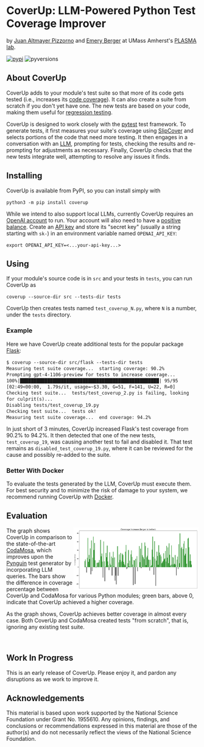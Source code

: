 # CoverUp: LLM-Powered Python Test Coverage Improver
by [Juan Altmayer Pizzorno](https://jaltmayerpizzorno.github.io) and [Emery Berger](https://emeryberger.com)
at UMass Amherst's [PLASMA lab](https://plasma-umass.org/).

[![pypi](https://img.shields.io/pypi/v/coverup?color=blue)](https://pypi.org/project/coverup/)
![pyversions](https://img.shields.io/pypi/pyversions/coverup)

## About CoverUp
CoverUp adds to your module's test suite so that more of its code gets tested
(i.e., increases its [code coverage](https://en.wikipedia.org/wiki/Code_coverage)).
It can also create a suite from scratch if you don't yet have one.
The new tests are based on your code, making them useful for [regression testing](https://en.wikipedia.org/wiki/Regression_testing).

CoverUp is designed to work closely with the [pytest](https://docs.pytest.org/en/latest/) test framework.
To generate tests, it first measures your suite's coverage using [SlipCover](https://github.com/plasma-umass/slipcover)
and selects portions of the code that need more testing.
It then engages in a conversation with an [LLM](https://en.wikipedia.org/wiki/Large_language_model),
prompting for tests, checking the results and re-prompting for adjustments as necessary.
Finally, CoverUp checks that the new tests integrate well, attempting to resolve any issues it finds.

## Installing
CoverUp is available from PyPI, so you can install simply with
```shell
python3 -m pip install coverup
```

While we intend to also support local LLMs, currently CoverUp requires an [OpenAI account](https://platform.openai.com/signup) to run.
Your account will also need to have a [positive balance](https://platform.openai.com/account/usage).
Create an [API key](https://platform.openai.com/api-keys) and store its "secret key" (usually a
string starting with `sk-`) in an environment variable named `OPENAI_API_KEY`:
```shell
export OPENAI_API_KEY=<...your-api-key...>
```

## Using
If your module's source code is in `src` and your tests in `tests`, you can run CoverUp as
```shell
coverup --source-dir src --tests-dir tests
```
CoverUp then creates tests named `test_coverup_N.py`, where `N` is a number, under the `tests` directory.

### Example
Here we have CoverUp create additional tests for the popular package [Flask](https://flask.palletsprojects.com/):
```
$ coverup --source-dir src/flask --tests-dir tests
Measuring test suite coverage...  starting coverage: 90.2%
Prompting gpt-4-1106-preview for tests to increase coverage...
100%|███████████████████████████████████████████████████| 95/95 [02:49<00:00,  1.79s/it, usage=~$3.30, G=51, F=141, U=22, R=0]
Checking test suite...  tests/test_coverup_2.py is failing, looking for culprit(s)...
Disabling tests/test_coverup_19.py
Checking test suite...  tests ok!
Measuring test suite coverage...  end coverage: 94.2%
```
In just short of 3 minutes, CoverUp increased Flask's test coverage from 90.2% to 94.2%.
It then detected that one of the new tests, `test_coverup_19`, was causing another test
to fail and disabled it.
That test remains as `disabled_test_coverup_19.py`, where it can be reviewed for the cause
and possibly re-added to the suite.

### Better With Docker
To evaluate the tests generated by the LLM, CoverUp must execute them.
For best security and to minimize the risk of damage to your system, we recommend
running CoverUp with [Docker](https://www.docker.com/).

## Evaluation
<img src="images/comparison.png?raw=True" align="right" width="65%"/>

The graph shows CoverUp in comparison to the state-of-the-art [CodaMosa](https://www.carolemieux.com/codamosa_icse23.pdf),
which improves upon the [Pynguin](https://github.com/se2p/pynguin) test generator by incorporating LLM queries.
The bars show the difference in coverage percentage between CoverUp and CodaMosa for various Python modules;
green bars, above 0, indicate that CoverUp achieved a higher coverage.

As the graph shows, CoverUp achieves better coverage in almost every case.
Both CoverUp and CodaMosa created tests "from scratch", that is, ignoring any existing test suite.

<br/>

## Work In Progress
This is an early release of CoverUp.
Please enjoy it, and pardon any disruptions as we work to improve it.

## Acknowledgements
This material is based upon work supported by the National Science
Foundation under Grant No. 1955610. Any opinions, findings, and
conclusions or recommendations expressed in this material are those of
the author(s) and do not necessarily reflect the views of the National
Science Foundation.
